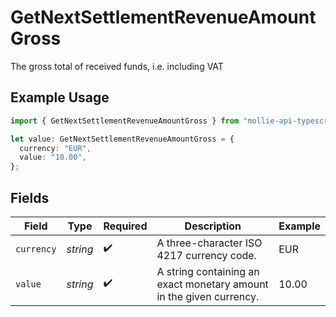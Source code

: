 # GetNextSettlementRevenueAmountGross

The gross total of received funds, i.e. including VAT

## Example Usage

```typescript
import { GetNextSettlementRevenueAmountGross } from "mollie-api-typescript/models/operations";

let value: GetNextSettlementRevenueAmountGross = {
  currency: "EUR",
  value: "10.00",
};
```

## Fields

| Field                                                               | Type                                                                | Required                                                            | Description                                                         | Example                                                             |
| ------------------------------------------------------------------- | ------------------------------------------------------------------- | ------------------------------------------------------------------- | ------------------------------------------------------------------- | ------------------------------------------------------------------- |
| `currency`                                                          | *string*                                                            | :heavy_check_mark:                                                  | A three-character ISO 4217 currency code.                           | EUR                                                                 |
| `value`                                                             | *string*                                                            | :heavy_check_mark:                                                  | A string containing an exact monetary amount in the given currency. | 10.00                                                               |